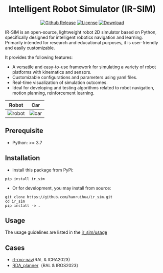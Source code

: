 <!-- <div align="center">
<img src="doc/image/IR_SIM_logos/logo1_nobg.png" width = "200" >
</div>  -->


<div align="center">

# Intelligent Robot Simulator (IR-SIM)

<a href="https://img.shields.io/badge/release-v2.1.0-brightgreen?link=https%3A%2F%2Fgithub.com%2Fhanruihua%2Fir_sim%2Freleases%2F
)](https://github.com/hanruihua/ir_sim/releases/"><img src='https://img.shields.io/github/v/release/hanruihua/ir_sim?color=brightgreen' alt='Github Release'></a>
<a href="https://github.com/hanruihua/ir_sim?tab=MIT-1-ov-file"><img src='https://img.shields.io/badge/License-MIT-blue' alt='License'></a>
<a href="https://pypistats.org/packages/ir-sim"><img src='https://img.shields.io/pypi/dm/ir_sim' alt='Download'></a>

</div>

IR-SIM is an open-source, lightweight robot 2D simulator based on Python, specifically designed for intelligent robotics navigation and learning. Primarily intended for research and educational purposes, it is user-friendly and easily customizable.

It provides the following features:
  - A versatile and easy-to-use framework for simulating a variety of robot platforms with kinematics and sensors. 
  - Customizable configurations and parameters using yaml files.
  - Real-time visualization of simulation outcomes.
  - Ideal for developing and testing algorithms related to robot navigation, motion planning, reinforcement learning.


Robot             |  Car
:-------------------------:|:-------------------------:
![robot](doc/animations/rvo.gif)  |  ![car](doc/animations/car.gif)


## Prerequisite

- Python: >= 3.7

## Installation

- Install this package from PyPi:

```
pip install ir_sim
```

- Or for development, you may install from source: 

```
git clone https://github.com/hanruihua/ir_sim.git    
cd ir_sim   
pip install -e .  
```

## Usage

The usage guidelines are listed in the [ir_sim/usage](https://github.com/hanruihua/ir_sim/tree/main/ir_sim/usage)

## Cases
- [rl-rvo-nav](https://github.com/hanruihua/rl_rvo_nav)(RAL & ICRA2023)
- [RDA_planner](https://github.com/hanruihua/RDA_planner)（RAL & IROS2023）


<!-- ## Contact: 
hanrh@connect.hku.hk -->

<!-- ## Citation

```
@misc{ir_sim,
 author = "Ruihua Han",
 title = "ir-sim: Python based light-weight simulator for robotics navigation and learning.",
 year = 2024,
 url = "https://github.com/hanruihua/ir_sim"
}
``` -->





